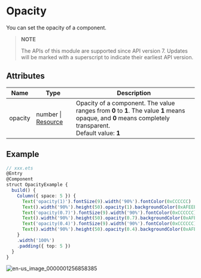 # Opacity

You can set the opacity of a component.

>  **NOTE**
>
>  The APIs of this module are supported since API version 7. Updates will be marked with a superscript to indicate their earliest API version.


## Attributes


| Name     | Type                                    | Description                                      |
| ------- | ---------------------------------------- | ---------------------------------------- |
| opacity | number \| [Resource](ts-types.md#resource) | Opacity of a component. The value ranges from **0** to **1**. The value **1** means opaque, and **0** means completely transparent.<br>Default value: **1**|


## Example

```ts
// xxx.ets
@Entry
@Component
struct OpacityExample {
  build() {
    Column({ space: 5 }) {
      Text('opacity(1)').fontSize(9).width('90%').fontColor(0xCCCCCC)
      Text().width('90%').height(50).opacity(1).backgroundColor(0xAFEEEE)
      Text('opacity(0.7)').fontSize(9).width('90%').fontColor(0xCCCCCC)
      Text().width('90%').height(50).opacity(0.7).backgroundColor(0xAFEEEE)
      Text('opacity(0.4)').fontSize(9).width('90%').fontColor(0xCCCCCC)
      Text().width('90%').height(50).opacity(0.4).backgroundColor(0xAFEEEE)
    }
    .width('100%')
    .padding({ top: 5 })
  }
}
```

![en-us_image_0000001256858385](figures/en-us_image_0000001256858385.gif)
